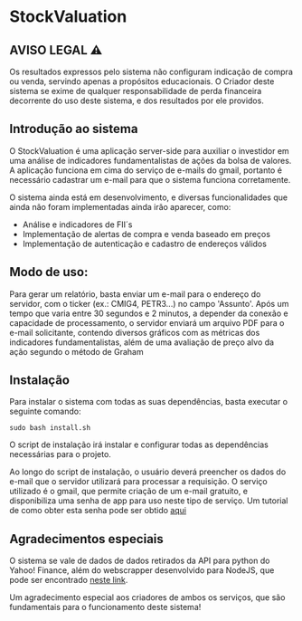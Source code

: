 # StockValuation

## AVISO LEGAL :warning:

Os resultados expressos pelo sistema não configuram indicação de compra ou venda, servindo apenas a propósitos educacionais. O Criador deste sistema se exime de qualquer responsabilidade de perda financeira decorrente do uso deste sistema, e dos resultados por ele providos.

## Introdução ao sistema

O StockValuation é uma aplicação server-side para auxiliar o investidor em uma análise de indicadores fundamentalistas de ações da bolsa de valores. A aplicação funciona em cima do serviço de e-mails do gmail, portanto é necessário cadastrar um e-mail para que o sistema funciona corretamente. 

O sistema ainda está em desenvolvimento, e diversas funcionalidades que ainda não foram implementadas ainda irão aparecer, como:

* Análise e indicadores de FII´s
* Implementação de alertas de compra e venda baseado em preços
* Implementação de autenticação e cadastro de endereços válidos 

## Modo de uso:

Para gerar um relatório, basta enviar um e-mail para o endereço do servidor, com o ticker (ex.: CMIG4, PETR3...) no campo 'Assunto'. Após um tempo que varia entre 30 segundos e 2 minutos, a depender da conexão e capacidade de processamento, o servidor enviará um arquivo PDF para o e-mail solicitante, contendo diversos gráficos com as métricas dos indicadores fundamentalistas, além de uma avaliação de preço alvo da ação segundo o método de Graham

## Instalação

Para instalar o sistema com todas as suas dependências, basta executar o seguinte comando:

    sudo bash install.sh

O script de instalação irá instalar e configurar todas as dependências necessárias para o projeto.

Ao longo do script de instalação, o usuário deverá preencher os dados do e-mail que o servidor utilizará para processar a requisição. O serviço utilizado é o gmail, que permite criação de um e-mail gratuito, e disponibiliza uma senha de app para uso neste tipo de serviço. Um tutorial de como obter esta senha pode ser obtido [aqui](https://www.treinaweb.com.br/blog/enviando-email-com-python-e-smtp)

## Agradecimentos especiais

O sistema se vale de dados de dados retirados da API para python do Yahoo! Finance, além do webscrapper desenvolvido para NodeJS, que pode ser encontrado [neste link](https://github.com/lfreneda/statusinvestj). 

Um agradecimento especial aos criadores de ambos os serviços, que são fundamentais para o funcionamento deste sistema!
